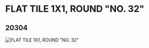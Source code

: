 # FLAT TILE 1X1, ROUND "NO. 32"
## 20304
![FLAT TILE 1X1, ROUND "NO. 32"](https://lc-www-live-s.legocdn.com/media/bricks/5/2/6104423.jpg)